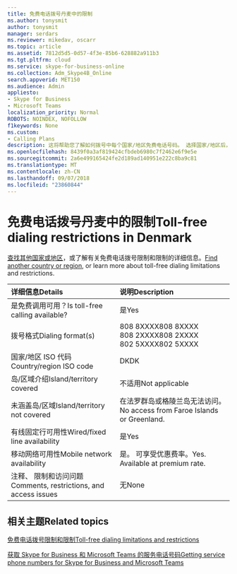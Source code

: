 ```yaml
---
title: 免费电话拨号丹麦中的限制
ms.author: tonysmit
author: tonysmit
manager: serdars
ms.reviewer: mikedav, oscarr
ms.topic: article
ms.assetid: 7812d5d5-0d57-4f3e-85b6-628882a911b3
ms.tgt.pltfrm: cloud
ms.service: skype-for-business-online
ms.collection: Adm_Skype4B_Online
search.appverid: MET150
ms.audience: Admin
appliesto:
- Skype for Business
- Microsoft Teams
localization_priority: Normal
ROBOTS: NOINDEX, NOFOLLOW
f1keywords: None
ms.custom:
- Calling Plans
description: 这将帮助您了解如何拨号中每个国家/地区免费电话号码。 选择国家/地区后，它会将您导引到特定国家/地区的页面包含特定详细信息、 限制和免费电话服务可用性的限制的免费电话服务位于。 拨号格式将显示您拨免费电话号码每个国家/地区内所需的访问代码。
ms.openlocfilehash: 8439f0a3af819424cfbdeb6980c7f2462e6f9e5e
ms.sourcegitcommit: 2a6e499165424fe2d189ad140951e222c8ba9c81
ms.translationtype: MT
ms.contentlocale: zh-CN
ms.lasthandoff: 09/07/2018
ms.locfileid: "23860844"
---
```

# <a name="toll-free-dialing-restrictions-in-denmark"></a><span data-ttu-id="c3027-105">免费电话拨号丹麦中的限制</span><span class="sxs-lookup"><span data-stu-id="c3027-105">Toll-free dialing restrictions in Denmark</span></span>

<span data-ttu-id="c3027-106">[查找其他国家或地区](../toll-free-dialing-limitations-and-restrictions.md)，或了解有关免费电话拨号限制和限制的详细信息。</span><span class="sxs-lookup"><span data-stu-id="c3027-106">[Find another country or region](../toll-free-dialing-limitations-and-restrictions.md), or learn more about toll-free dialing limitations and restrictions.</span></span>


|<span data-ttu-id="c3027-107">**详细信息**</span><span class="sxs-lookup"><span data-stu-id="c3027-107">**Details**</span></span>|<span data-ttu-id="c3027-108">**说明**</span><span class="sxs-lookup"><span data-stu-id="c3027-108">**Description**</span></span>|
|:-----|:-----|
|<span data-ttu-id="c3027-109">是免费调用可用？</span><span class="sxs-lookup"><span data-stu-id="c3027-109">Is toll-free calling available?</span></span>  <br/> |<span data-ttu-id="c3027-110">是</span><span class="sxs-lookup"><span data-stu-id="c3027-110">Yes</span></span>  <br/> |
|<span data-ttu-id="c3027-111">拨号格式</span><span class="sxs-lookup"><span data-stu-id="c3027-111">Dialing format(s)</span></span>  <br/> | <span data-ttu-id="c3027-112">808 8XXXX</span><span class="sxs-lookup"><span data-stu-id="c3027-112">808 8XXXX</span></span> <br/>  <span data-ttu-id="c3027-113">808 2XXXX</span><span class="sxs-lookup"><span data-stu-id="c3027-113">808 2XXXX</span></span> <br/>  <span data-ttu-id="c3027-114">802 5XXXX</span><span class="sxs-lookup"><span data-stu-id="c3027-114">802 5XXXX</span></span> <br/> |
|<span data-ttu-id="c3027-115">国家/地区 ISO 代码</span><span class="sxs-lookup"><span data-stu-id="c3027-115">Country/region ISO code</span></span>  <br/> |<span data-ttu-id="c3027-116">DK</span><span class="sxs-lookup"><span data-stu-id="c3027-116">DK</span></span>  <br/> |
|<span data-ttu-id="c3027-117">岛/区域介绍</span><span class="sxs-lookup"><span data-stu-id="c3027-117">Island/territory covered</span></span>  <br/> |<span data-ttu-id="c3027-118">不适用</span><span class="sxs-lookup"><span data-stu-id="c3027-118">Not applicable</span></span>  <br/> |
|<span data-ttu-id="c3027-119">未涵盖岛/区域</span><span class="sxs-lookup"><span data-stu-id="c3027-119">Island/territory not covered</span></span>  <br/> | <span data-ttu-id="c3027-120">在法罗群岛或格陵兰岛无法访问。</span><span class="sxs-lookup"><span data-stu-id="c3027-120">No access from Faroe Islands or Greenland.</span></span> <br/> |
|<span data-ttu-id="c3027-121">有线固定行可用性</span><span class="sxs-lookup"><span data-stu-id="c3027-121">Wired/fixed line availability</span></span>  <br/> |<span data-ttu-id="c3027-122">是</span><span class="sxs-lookup"><span data-stu-id="c3027-122">Yes</span></span>  <br/> |
|<span data-ttu-id="c3027-123">移动网络可用性</span><span class="sxs-lookup"><span data-stu-id="c3027-123">Mobile network availability</span></span>  <br/> | <span data-ttu-id="c3027-p102">是。 可享受优惠费率。</span><span class="sxs-lookup"><span data-stu-id="c3027-p102">Yes. Available at premium rate.</span></span> <br/> |
|<span data-ttu-id="c3027-126">注释、 限制和访问问题</span><span class="sxs-lookup"><span data-stu-id="c3027-126">Comments, restrictions, and access issues</span></span>  <br/> |<span data-ttu-id="c3027-127">无</span><span class="sxs-lookup"><span data-stu-id="c3027-127">None</span></span>  <br/> |
   
## <a name="related-topics"></a><span data-ttu-id="c3027-128">相关主题</span><span class="sxs-lookup"><span data-stu-id="c3027-128">Related topics</span></span>
[<span data-ttu-id="c3027-129">免费电话拨号限制和限制</span><span class="sxs-lookup"><span data-stu-id="c3027-129">Toll-free dialing limitations and restrictions</span></span>](../toll-free-dialing-limitations-and-restrictions.md)

[<span data-ttu-id="c3027-130">获取 Skype for Business 和 Microsoft Teams 的服务电话号码</span><span class="sxs-lookup"><span data-stu-id="c3027-130">Getting service phone numbers for Skype for Business and Microsoft Teams</span></span>](/skypeforbusiness/what-is-phone-system-in-office-365/getting-service-phone-numbers)

  
 